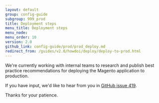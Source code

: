 ```yaml
---
layout: default
group: config-guide
subgroup: 999_prod
title: Deployment steps
menu_title: Deployment steps
menu_node: 
menu_order: 10
version: 2.0
github_link: config-guide/prod/prod_deploy.md
redirect_from: /guides/v2.0/howdoi/deploy/deploy-to-prod.html
---
```


We're currently working with internal teams to research and publish best practice recommendations for deploying the Magento application to production.

If you have input, we'd like to hear from you in [GitHub issue 419](https://github.com/magento/devdocs/issues/419).

Thanks for your patience.